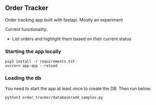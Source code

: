## Order Tracker

Order tracking app built with fastapi. Mostly an experiment

Current functionality:
- List orders and highlight them based on their current status

### Starting the app locally
    pip3 install -r requirements.txt
    uvicorn app:app --reload


### Loading the db
You need to start the app at least once to create the DB. Then run below:

    python3 order_tracker/database/add_samples.py